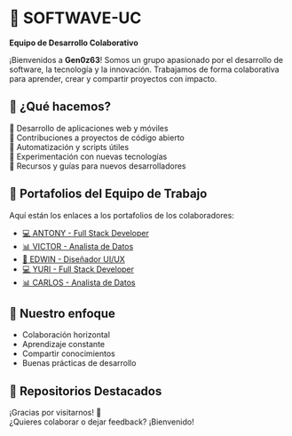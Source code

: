 # 👾 SOFTWAVE-UC

**Equipo de Desarrollo Colaborativo**

¡Bienvenidos a **Gen0z63**! Somos un grupo apasionado por el desarrollo de software, la tecnología y la innovación. Trabajamos de forma colaborativa para aprender, crear y compartir proyectos con impacto.

## 🚀 ¿Qué hacemos?

🔹 Desarrollo de aplicaciones web y móviles  
🔹 Contribuciones a proyectos de código abierto  
🔹 Automatización y scripts útiles  
🔹 Experimentación con nuevas tecnologías  
🔹 Recursos y guías para nuevos desarrolladores

## 📌 Portafolios del Equipo de Trabajo
Aquí están los enlaces a los portafolios de los colaboradores:  

- [💻 ANTONY - Full Stack Developer](https://github.com/AntonyGZ)
- [📊 VICTOR - Analista de Datos](https://carlos.github.io/) 
- [🎨 EDWIN - Diseñador UI/UX](https://juan.github.io/)  
- [💻 YURI - Full Stack Developer](https://ana.github.io/)  
- [📊 CARLOS - Analista de Datos](https://carlos.github.io/)

## 🧠 Nuestro enfoque

- Colaboración horizontal
- Aprendizaje constante
- Compartir conocimientos
- Buenas prácticas de desarrollo

## 💼 Repositorios Destacados

¡Gracias por visitarnos! 💜  
¿Quieres colaborar o dejar feedback? ¡Bienvenido!

